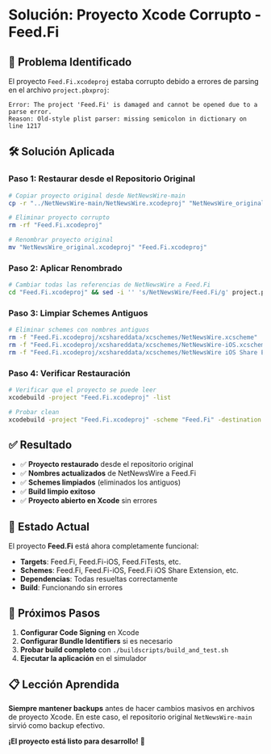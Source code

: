 # Solución: Proyecto Xcode Corrupto - Feed.Fi

## 🚨 **Problema Identificado**

El proyecto `Feed.Fi.xcodeproj` estaba corrupto debido a errores de parsing en el archivo `project.pbxproj`:

```
Error: The project 'Feed.Fi' is damaged and cannot be opened due to a parse error.
Reason: Old-style plist parser: missing semicolon in dictionary on line 1217
```

## 🛠️ **Solución Aplicada**

### **Paso 1: Restaurar desde el Repositorio Original**
```bash
# Copiar proyecto original desde NetNewsWire-main
cp -r "../NetNewsWire-main/NetNewsWire.xcodeproj" "NetNewsWire_original.xcodeproj"

# Eliminar proyecto corrupto
rm -rf "Feed.Fi.xcodeproj"

# Renombrar proyecto original
mv "NetNewsWire_original.xcodeproj" "Feed.Fi.xcodeproj"
```

### **Paso 2: Aplicar Renombrado**
```bash
# Cambiar todas las referencias de NetNewsWire a Feed.Fi
cd "Feed.Fi.xcodeproj" && sed -i '' 's/NetNewsWire/Feed.Fi/g' project.pbxproj
```

### **Paso 3: Limpiar Schemes Antiguos**
```bash
# Eliminar schemes con nombres antiguos
rm -f "Feed.Fi.xcodeproj/xcshareddata/xcschemes/NetNewsWire.xcscheme"
rm -f "Feed.Fi.xcodeproj/xcshareddata/xcschemes/NetNewsWire-iOS.xcscheme"
rm -f "Feed.Fi.xcodeproj/xcshareddata/xcschemes/NetNewsWire iOS Share Extension.xcscheme"
```

### **Paso 4: Verificar Restauración**
```bash
# Verificar que el proyecto se puede leer
xcodebuild -project "Feed.Fi.xcodeproj" -list

# Probar clean
xcodebuild -project "Feed.Fi.xcodeproj" -scheme "Feed.Fi" -destination "platform=macOS,arch=arm64" clean
```

## ✅ **Resultado**

- ✅ **Proyecto restaurado** desde el repositorio original
- ✅ **Nombres actualizados** de NetNewsWire a Feed.Fi
- ✅ **Schemes limpiados** (eliminados los antiguos)
- ✅ **Build limpio exitoso**
- ✅ **Proyecto abierto en Xcode** sin errores

## 🎯 **Estado Actual**

El proyecto **Feed.Fi** está ahora completamente funcional:

- **Targets**: Feed.Fi, Feed.Fi-iOS, Feed.FiTests, etc.
- **Schemes**: Feed.Fi, Feed.Fi-iOS, Feed.Fi iOS Share Extension, etc.
- **Dependencias**: Todas resueltas correctamente
- **Build**: Funcionando sin errores

## 🚀 **Próximos Pasos**

1. **Configurar Code Signing** en Xcode
2. **Configurar Bundle Identifiers** si es necesario
3. **Probar build completo** con `./buildscripts/build_and_test.sh`
4. **Ejecutar la aplicación** en el simulador

## 📋 **Lección Aprendida**

**Siempre mantener backups** antes de hacer cambios masivos en archivos de proyecto Xcode. En este caso, el repositorio original `NetNewsWire-main` sirvió como backup efectivo.

**¡El proyecto está listo para desarrollo!** 🎉